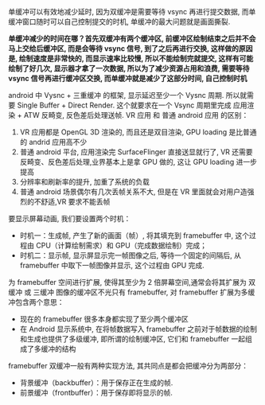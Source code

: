 单缓冲可以有效地减少延时, 因为双缓冲是需要等待 vsync 再进行提交数据, 而单缓冲窗口随时可以自己控制提交的时机, 单缓冲的最大问题就是画面撕裂.

**单缓冲减少的时间在哪？首先双缓冲有两个缓冲区, 前缓冲区绘制结束之后并不会马上交给后缓冲区, 而是会等待 vsync 信号, 到了之后再进行交换, 这样做的原因是, 绘制速度是非常快的, 而显示速率比较慢, 所以不能绘制完就提交, 这样有可能绘制了好几次, 显示器才拿了一次数据, 所以为了减少资源占用和浪费, 需要等待 vsync 信号再进行缓冲区交换, 而单缓冲就是减少了这部分时间, 自己控制时机**

android 中 Vysnc + 三重缓冲 的框架, 显示延迟至少一个 Vysnc 周期. 所以就需要 Single Buffer + Direct Render. 这个就要求在一个 Vsync 周期里完成 应用渲染 + ATW 反畸变, 反色差后处理送帧. VR 应用 和 普通 android 应用 的区别：

1. VR 应用都是 OpenGL 3D 渲染的, 而且还是双目渲染, GPU loading 是比普通的 andrid 应用高不少
2. 普通 android 平台, 应用渲染完 SurfaceFlinger 直接送显就行了, VR 还需要反畸变、反色差后处理,业界基本上是拿 GPU 做的, 这让 GPU loading 进一步提高
3. 分辨率和刷新率的提升, 加重了系统的负载
4. 普通 android 场景偶尔有几次丢帧关系不大, 但是在 VR 里面就会对用户造强烈的不舒适,VR 要求不能丢帧

要显示屏幕动画, 我们要设置两个时机：

- 时机一：生成帧, 产生了新的画面（帧）, 将其填充到 framebuffer 中, 这个过程由 CPU（计算绘制需求）和 GPU（完成数据绘制）完成；
- 时机二：显示帧, 显示屏显示完一帧图像之后, 等待一个固定的间隔后, 从 framebuffer 中取下一帧图像并显示, 这个过程由 GPU 完成.

为 framebuffer 空间进行扩展, 使得其至少为 2 倍屏幕空间,通常会将其扩展为 双缓冲 或 三缓冲
图像的缓冲区不光只有 framebuffer, 对 framebuffer 扩展为多缓冲包含两个意思：

- 现在的 framebuffer 很多本身都实现了至少两个缓冲区
- 在 Android 显示系统中, 在将帧数据写入 framebuffer 之前对于帧数据的绘制和生成也提供了多级缓冲, 即所谓的绘制缓冲区, 它们和 framebuffer 一起组成了多缓冲的结构

framebuffer 双缓冲一般有两种实现方法, 其共同点是都会把缓冲分为两部分：

- 背景缓冲（backbuffer）：用于保存正在生成的帧.
- 前景缓冲（frontbuffer）：用于保存即将显示的帧.
